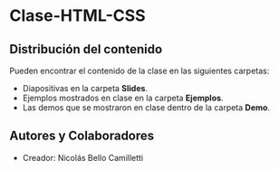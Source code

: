 ﻿Clase-HTML-CSS
==============

## Distribución del contenido

Pueden encontrar el contenido de la clase en las siguientes carpetas:

- Diapositivas en la carpeta **Slides**.
- Ejemplos mostrados en clase en la carpeta **Ejemplos**.
- Las demos que se mostraron en clase dentro de la carpeta **Demo**.

## Autores y Colaboradores

- Creador: Nicolás Bello Camilletti